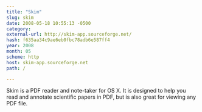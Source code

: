 ```yaml
---
title: "Skim"
slug: skim
date: 2008-05-18 10:55:13 -0500
category: 
external-url: http://skim-app.sourceforge.net/
hash: f635aa34c9ae6eb0fbc78adb6e587ff4
year: 2008
month: 05
scheme: http
host: skim-app.sourceforge.net
path: /

---
```


Skim is a PDF reader and note-taker for OS X. It is designed to help you read and annotate scientific papers in PDF, but is also great for viewing any PDF file.
